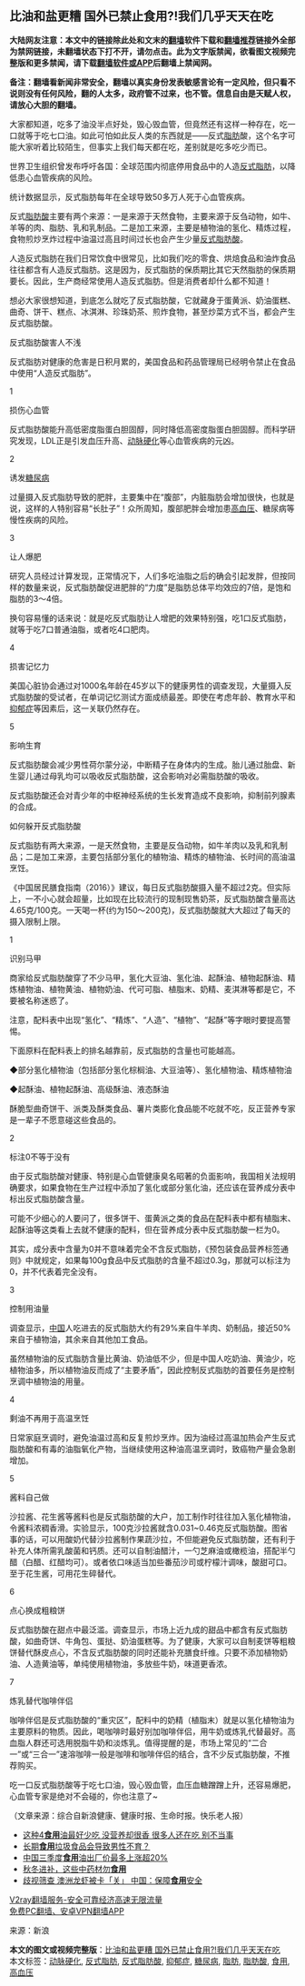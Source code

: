  <h2>比油和盐更糟 国外已禁止食用?!我们几乎天天在吃</h2> <p class="notice"><b>大陆网友注意：本文中的链接除此处和文末的<a href="https://github.com/bannedbook/fanqiang" >翻墙</a>软件下载和<a href="https://github.com/killgcd/justmysocks/blob/master/README.md">翻墙推荐</a>链接外全部为禁网链接，未翻墙状态下打不开，请勿点击。此为文字版禁闻，欲看图文视频完整版和更多禁闻，请下载<a href="https://github.com/bannedbook/fanqiang">翻墙软件或APP</a>后翻墙上禁闻网。</p><p>备注：翻墙看新闻非常安全，翻墙以真实身份发表敏感言论有一定风险，但只看不说则没有任何风险，翻的人太多，政府管不过来，也不管。信息自由是天赋人权，请放心大胆的翻墙。</b></p>  <div class="entry"> <p>大家都知道，吃多了油没半点好处，毁心毁血管，但竟然还有这样一种存在，吃一口就等于吃七口油。如此可怕如此反人类的东西就是——反式<a href="https://www.bannedbook.org/bnews/tag/%E8%84%82%E8%82%AA/" class="st_tag internal_tag" rel="tag" title="标签 脂肪 下的日志">脂肪</a>酸，这个名字可能大家听着比较陌生，但事实上我们每天都在吃，差别就是吃多吃少而已。</p> <p>世界卫生组织曾发布呼吁各国：全球范围内彻底停用食品中的人造<a href="https://www.bannedbook.org/bnews/tag/%E5%8F%8D%E5%BC%8F%E8%84%82%E8%82%AA/" class="st_tag internal_tag" rel="tag" title="标签 反式脂肪 下的日志">反式脂肪</a>，以降低患心血管疾病的风险。</p> <p>统计数据显示，反式脂肪每年在全球导致50多万人死于心血管疾病。</p> <p>反式<a href="https://www.bannedbook.org/bnews/tag/%E8%84%82%E8%82%AA%E9%85%B8/" class="st_tag internal_tag" rel="tag" title="标签 脂肪酸 下的日志">脂肪酸</a>主要有两个来源：一是来源于天然食物，主要来源于反刍动物，如牛、羊等的肉、脂肪、乳和乳制品。二是加工来源，主要是植物油的氢化、精炼过程，食物煎炒烹炸过程中油温过高且时间过长也会产生少量<a href="https://www.bannedbook.org/bnews/tag/%E5%8F%8D%E5%BC%8F%E8%84%82%E8%82%AA%E9%85%B8/" class="st_tag internal_tag" rel="tag" title="标签 反式脂肪酸 下的日志">反式脂肪酸</a>。</p> <p>人造反式脂肪在我们日常饮食中很常见，比如我们吃的零食、烘焙食品和油炸食品往往都含有人造反式脂肪。这是因为，反式脂肪的保质期比其它天然脂肪的保质期要长。因此，生产商经常使用人造反式脂肪。但是消费者却什么都不知道！</p> <p>想必大家很想知道，到底怎么就吃了反式脂肪酸，它就藏身于蛋黄派、奶油蛋糕、曲奇、饼干、糕点、冰淇淋、珍珠奶茶、煎炸食物，甚至炒菜方式不当，都会产生反式脂肪酸。</p> <p>反式脂肪酸害人不浅</p> <p>反式脂肪对健康的危害是日积月累的，美国食品和药品管理局已经明令禁止在食品中使用“人造反式脂肪”。</p> <p>1</p> <p>损伤心血管</p> <p>反式脂肪酸能升高低密度脂蛋白胆固醇，同时降低高密度脂蛋白胆固醇。而科学研究发现，LDL正是引发血压升高、<a href="https://www.bannedbook.org/bnews/tag/%e5%8a%a8%e8%84%89%e7%a1%ac%e5%8c%96/" class="st_tag internal_tag" rel="tag" title="标签 动脉硬化 下的日志">动脉硬化</a>等心血管疾病的元凶。</p> <p>2</p> <p>诱发<a href="https://www.bannedbook.org/bnews/tag/%e7%b3%96%e5%b0%bf%e7%97%85/" class="st_tag internal_tag" rel="tag" title="标签 糖尿病 下的日志">糖尿病</a></p> <p>过量摄入反式脂肪导致的肥胖，主要集中在“腹部”，内脏脂肪会增加很快，也就是说，这样的人特别容易“长肚子”！众所周知，腹部肥胖会增加患<a href="https://www.bannedbook.org/bnews/tag/%e9%ab%98%e8%a1%80%e5%8e%8b/" class="st_tag internal_tag" rel="tag" title="标签 高血压 下的日志">高血压</a>、糖尿病等慢性疾病的风险。</p> <p>3</p>  <p>让人爆肥</p> <p>研究人员经过计算发现，正常情况下，人们多吃油脂之后的确会引起发胖，但按同样的数量来说，反式脂肪酸促进肥胖的“力度”是脂肪总体平均效应的7倍，是饱和脂肪的3～4倍。</p> <p>换句容易懂的话来说：就是吃反式脂肪让人增肥的效果特别强，吃1口反式脂肪，就等于吃7口普通油脂，或者吃4口肥肉。</p> <p>4</p> <p>损害记忆力</p> <p>美国心脏协会通过对1000名年龄在45岁以下的健康男性的调查发现，大量摄入反式脂肪酸的受试者，在单词记忆测试方面成绩最差。即使在考虑年龄、教育水平和<a href="https://www.bannedbook.org/bnews/tag/%e6%8a%91%e9%83%81%e7%97%87/" class="st_tag internal_tag" rel="tag" title="标签 抑郁症 下的日志">抑郁症</a>等因素后，这一关联仍然存在。</p> <p>5</p> <p>影响生育</p> <p>反式脂肪酸会减少男性荷尔蒙分泌，中断精子在身体内的生成。胎儿通过胎盘、新生婴儿通过母乳均可以吸收反式脂肪酸，这会影响对必需脂肪酸的吸收。</p> <p>反式脂肪酸还会对青少年的中枢神经系统的生长发育造成不良影响，抑制前列腺素的合成。</p> <p>如何躲开反式脂肪酸</p> <p>反式脂肪有两大来源，一是天然食物，主要是反刍动物，如牛羊肉以及乳和乳制品；二是加工来源，主要包括部分氢化的植物油、精炼的植物油、长时间的高油温烹饪。</p> <p>《中国居民膳食指南（2016）》建议，每日反式脂肪酸摄入量不超过2克。但实际上，一不小心就会超量，比如现在比较流行的现制现售奶茶，反式脂肪酸含量高达4.65克/100克。一天喝一杯(约为150～200克)，反式脂肪酸就大大超过了每天的摄入限制上限。</p> <p>1</p> <p>识别马甲</p>  <p>商家给反式脂肪酸穿了不少马甲，氢化大豆油、氢化油、起酥油、植物起酥油、精炼植物油、植物黄油、植物奶油、代可可脂、植脂末、奶精、麦淇淋等都是它，不要被名称迷惑了。</p> <p>注意，配料表中出现“氢化”、“精炼”、“人造”、“植物”、“起酥”等字眼时要提高警惕。</p> <p>下面原料在配料表上的排名越靠前，反式脂肪的含量也可能越高。</p> <p>◆部分氢化植物油（包括部分氢化棕榈油、大豆油等）、氢化植物油、精炼植物油</p> <p>◆起酥油、植物起酥油、高级酥油、液态酥油</p> <p>酥脆型曲奇饼干、派类及酥类食品、薯片类膨化食品能不吃就不吃，反正营养专家是一辈子不愿意碰这些食品的。</p> <p>2</p> <p>标注0不等于没有</p> <p>由于反式脂肪酸对健康、特别是心血管健康臭名昭著的负面影响，我国相关法规明确要求，如果食物在生产过程中添加了氢化或部分氢化油，还应该在营养成分表中标出反式脂肪酸含量。</p> <p>可能不少细心的人要问了，很多饼干、蛋黄派之类的食品在配料表中都有植脂末、起酥油等这类看上去就不健康的配料，但在营养成分表中反式脂肪酸一栏为0。</p> <p>其实，成分表中含量为0并不意味着完全不含反式脂肪，《预包装食品营养标签通则》中就规定，如果每100g食品中反式脂肪的含量不超过0.3g，那就可以标注为0，并不代表着完全没有。</p> <p>3</p> <p>控制用油量</p> <p>调查显示，<span class='wp_keywordlink_affiliate'><a href="https://www.bannedbook.org/" title="中国" target="_blank">中国</a></span>人吃进去的反式脂肪大约有29%来自牛羊肉、奶制品，接近50%来自于植物油，其余来自其他加工食品。</p> <p>虽然植物油的反式脂肪含量比黄油、奶油低不少，但是中国人吃奶油、黄油少，吃植物油多，所以植物油反而成了“主要矛盾”，因此控制反式脂肪的首要任务是控制烹调中植物油的用量。</p>  <p>4</p> <p>剩油不再用于高温烹饪</p> <p>日常家庭烹调时，避免油温过高和反复煎炒烹炸。因为油经过高温加热会产生反式脂肪酸和有毒的油脂氧化产物，当继续使用这种油高温烹调时，致癌物产量会急剧增加。</p> <p>5</p> <p>酱料自己做</p> <p>沙拉酱、花生酱等酱料也是反式脂肪酸的大户，加工制作时往往加入氢化植物油，令酱料浓稠香滑。实验显示，100克沙拉酱就含0.031~0.46克反式脂肪酸。图省事的话，可以用酸奶代替沙拉酱制作果蔬沙拉，不但能避免反式脂肪酸，还有利于补充人体所需乳酸菌和钙质。还可以自制油醋汁，一勺芝麻油或橄榄油，搭配半勺醋（白醋、红醋均可）。或者依口味适当加些番茄沙司或柠檬汁调味，酸甜可口。至于花生酱，可用花生碎替代。</p> <p>6</p> <p>点心换成粗粮饼</p> <p>反式脂肪酸在甜点中最泛滥。调查显示，市场上近九成的甜品中都含有反式脂肪酸，如曲奇饼、牛角包、蛋挞、奶油蛋糕等。为了健康，大家可以自制麦饼等粗粮饼替代酥皮点心，不含反式脂肪酸的同时还能补充膳食纤维。只要不添加植物奶油、人造黄油等，单纯使用植物油，多放些牛奶，味道更香浓。</p> <p>7</p> <p>炼乳替代咖啡伴侣</p> <p>咖啡伴侣是反式脂肪酸的“重灾区”，配料中的奶精（植脂末）就是以氢化植物油为主要原料的物质。因此，喝咖啡时最好别加咖啡伴侣，用牛奶或炼乳代替最好。高血脂人群还可选用脱脂牛奶和淡炼乳。值得提醒的是，市场上常见的“二合一”或“三合一”速溶咖啡一般是咖啡和咖啡伴侣的结合，含不少反式脂肪酸，不推荐购买。</p> <p>吃一口反式脂肪酸等于吃七口油，毁心毁血管，血压血糖蹭蹭上升，还容易爆肥，心血管专家是绝对不会碰的，你也注意了~</p> <p>（文章来源：综合自新浪健康、健康时报、生命时报。快乐老人报）</p> <ul class='op-related-articles' title='相关阅读'> <li><a href='https://www.bannedbook.org/bnews/lifebaike/20201120/1433920.html' target='_blank'>这种4<b>食用</b>油最好少吃 没营养却很香 很多人还在吃 别不当事</a></li> <li><a href='https://www.bannedbook.org/bnews/health/20201112/1429783.html' target='_blank'>长期<b>食用</b>垃圾食品会导致男性不育？</a></li> <li><a href='https://www.bannedbook.org/bnews/comments/20201107/1427062.html' target='_blank'>中国三季度<b>食用</b>油出厂价最多上涨超20%</a></li> <li><a href='https://www.bannedbook.org/bnews/comments/20201106/1426775.html' target='_blank'>秋冬进补，这些中药材勿<b>食用</b></a></li> <li><a href='https://www.bannedbook.org/bnews/baitai/20201103/1425172.html' target='_blank'>歧视筛查 澳洲龙虾被卡「关」 中国：保障<b>食用</b>安全</a></li> </ul> <p class="texttj"> <a href="https://www.bannedbook.org/forum23/topic22702.html" target="_blank">V2ray翻墙服务-安全可靠经济高速无限流量</a><br/> <a href="https://github.com/bannedbook/fanqiang/wiki/%E7%A6%81%E9%97%BB%E7%BD%91%E5%AE%89%E5%8D%93%E7%BF%BB%E5%A2%99%E6%96%B0%E9%97%BBAPP" target="_blank">免费PC翻墙、安卓VPN翻墙APP</a></p><p> 来源：新浪 </p> <a name='sharetosocial'></a>       <div><b>本文的图文或视频完整版</b>：<a href='https://www.bannedbook.org/bnews/health/20201123/1435630.html'>比油和盐更糟 国外已禁止食用?!我们几乎天天在吃</a></div>  </div><!--END ENTRY--> <div class="postfooter"> <div>本文标签：<a href="https://www.bannedbook.org/bnews/tag/%e5%8a%a8%e8%84%89%e7%a1%ac%e5%8c%96/" rel="tag">动脉硬化</a>, <a href="https://www.bannedbook.org/bnews/tag/%E5%8F%8D%E5%BC%8F%E8%84%82%E8%82%AA/" rel="tag">反式脂肪</a>, <a href="https://www.bannedbook.org/bnews/tag/%E5%8F%8D%E5%BC%8F%E8%84%82%E8%82%AA%E9%85%B8/" rel="tag">反式脂肪酸</a>, <a href="https://www.bannedbook.org/bnews/tag/%e6%8a%91%e9%83%81%e7%97%87/" rel="tag">抑郁症</a>, <a href="https://www.bannedbook.org/bnews/tag/%e7%b3%96%e5%b0%bf%e7%97%85/" rel="tag">糖尿病</a>, <a href="https://www.bannedbook.org/bnews/tag/%E8%84%82%E8%82%AA/" rel="tag">脂肪</a>, <a href="https://www.bannedbook.org/bnews/tag/%E8%84%82%E8%82%AA%E9%85%B8/" rel="tag">脂肪酸</a>, <a href="https://www.bannedbook.org/bnews/tag/%E9%A3%9F%E7%94%A8/" rel="tag">食用</a>, <a href="https://www.bannedbook.org/bnews/tag/%e9%ab%98%e8%a1%80%e5%8e%8b/" rel="tag">高血压</a></div>  </div><!--END POSTFOOTER--> 